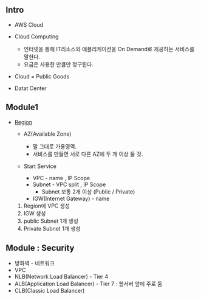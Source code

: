 ## Intro
* AWS Cloud
* Cloud Computing
  * 인터넷을 통해 IT리소스와 애플리케이션을 On Demand로 제공하는 서비스를 말한다.
  * 요금은 사용한 만큼만 청구된다.
* Cloud = Public Goods

* Datat Center
## Module1 
* [Region](https://docs.aws.amazon.com/ko_kr/AWSEC2/latest/UserGuide/using-regions-availability-zones.html#concepts-regions-availability-zones)
  * AZ(Available Zone)
     * 말 그대로 가용영역.
     * 서비스를 만들면 서로 다른 AZ에 두 개 이상 둘 것.
     
  * Start Service
    * VPC - name , IP Scope
    * Subnet - VPC split , IP Scope
      * Subnet 보통 2개 이상 (Public / Private) 
    * IGW(Internet Gateway) - name
    
    
  1) Region에 VPC 생성
  2) IGW 생성
  3) public Subnet 1개 생성
  4) Private Subnet 1개 생성
    
## Module : Security

* 방화벽 - 네트워크
* VPC
* NLB(Network Load Balancer) - Tier 4
* ALB(Application Load Balancer) - Tier 7 : 웹서버 앞에 주로 둠
* CLB(Classic Load Balancer)
